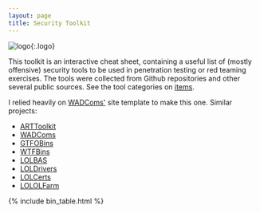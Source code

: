 ```yaml
---
layout: page
title: Security Toolkit
---
```


![logo](https://securitytoolkit.github.io/assets/logo.png){:.logo}

This toolkit is an interactive cheat sheet, containing a useful list of (mostly offensive) security tools to be used in penetration testing or red teaming exercises. The tools were collected from Github repositories and other several public sources. See the tool categories on [items](https://securitytoolkit.github.io/items/).

I relied heavily on [WADComs'][WADComs] site template to make this one. 
Similar projects:


- [ARTToolkit](https://arttoolkit.github.io/)
- [WADComs](https://wadcoms.github.io/)
- [GTFOBins](https://gtfobins.github.io/)
- [WTFBins](https://wtfbins.wtf/)
- [LOLBAS](https://lolbas-project.github.io/)
- [LOLDrivers](https://www.loldrivers.io/)
- [LOLCerts](https://github.com/WithSecureLabs/lolcerts)
- [LOLOLFarm](https://lolol.farm/)



[items]: https://securitytoolkit.github.io/items/
[GTFOBins]: https://gtfobins.github.io/
[LOLBAS]: https://lolbas-project.github.io/
[WADComs]: https://wadcoms.github.io/
[collaborative]: https://github.com/securitytoolkit/securitytoolkit.github.io/
[contribute]: https://securitytoolkit.github.io/contribute/

{% include bin_table.html %}
